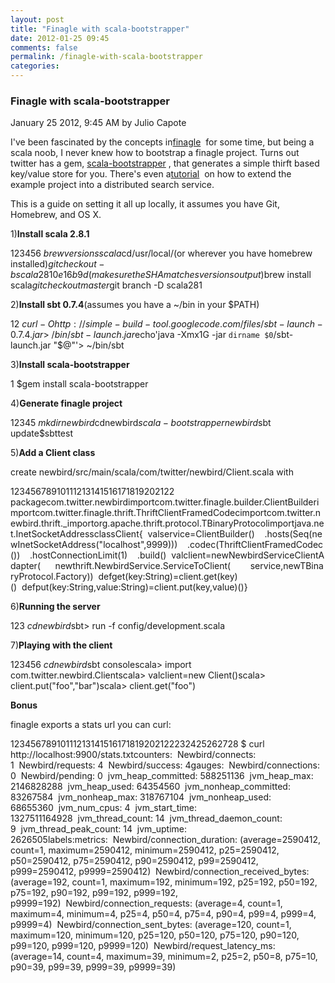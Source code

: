```yaml
---
layout: post
title: "Finagle with scala-bootstrapper"
date: 2012-01-25 09:45
comments: false
permalink: /finagle-with-scala-bootstrapper
categories:
---
```


 ### Finagle with scala-bootstrapper
January 25 2012,  9:45 AM by Julio Capote

I've been fascinated by the concepts in[finagle](http://twitter.github.com/finagle/)  for some time, but being a scala noob, I never knew how to bootstrap a finagle project. Turns out twitter has a gem, [scala-bootstrapper](https://github.com/twitter/scala-bootstrapper) , that generates a simple thirft based key/value store for you. There's even a[tutorial](http://twitter.github.com/scala_school/searchbird.html)  on how to extend the example project into a distributed search service.

This is a guide on setting it all up locally, it assumes you have Git, Homebrew, and OS X.

1)**Install scala 2.8.1**


123456
$brew versions scala$cd/usr/local/(or wherever you have homebrew installed)$git checkout -b scala281 0e16b9d(make sure the SHA matches versions output)$brew install scala$git checkout master$git branch -D scala281

2)**Install sbt 0.7.4**(assumes you have a ~/bin in your $PATH)


12
$curl -O http://simple-build-tool.googlecode.com/files/sbt-launch-0.7.4.jar > ~/bin/sbt-launch.jar$echo'java -Xmx1G -jar `dirname $0`/sbt-launch.jar "$@"'> ~/bin/sbt

3)**Install scala-bootstrapper**


1
$gem install scala-bootstrapper

4)**Generate finagle project**


12345
$mkdir newbird$cdnewbird$scala-bootstrapper newbird$sbt update$sbttest

5)**Add a Client class**

create newbird/src/main/scala/com/twitter/newbird/Client.scala with


12345678910111213141516171819202122
packagecom.twitter.newbirdimportcom.twitter.finagle.builder.ClientBuilderimportcom.twitter.finagle.thrift.ThriftClientFramedCodecimportcom.twitter.newbird.thrift._importorg.apache.thrift.protocol.TBinaryProtocolimportjava.net.InetSocketAddressclassClient{  valservice=ClientBuilder()    .hosts(Seq(newInetSocketAddress("localhost",9999)))    .codec(ThriftClientFramedCodec())    .hostConnectionLimit(1)    .build()  valclient=newNewbirdServiceClientAdapter(      newthrift.NewbirdService.ServiceToClient(        service,newTBinaryProtocol.Factory))  defget(key:String)=client.get(key)()  defput(key:String,value:String)=client.put(key,value)()}

6)**Running the server**


123
$cdnewbird$sbt> run -f config/development.scala

7)**Playing with the client**


123456
$cdnewbird$sbt consolescala> import com.twitter.newbird.Clientscala> valclient=new Client()scala> client.put("foo","bar")scala> client.get("foo")

**Bonus**

finagle exports a stats url you can curl:


12345678910111213141516171819202122232425262728
$ curl http://localhost:9900/stats.txtcounters:  Newbird/connects: 1  Newbird/requests: 4  Newbird/success: 4gauges:  Newbird/connections: 0  Newbird/pending: 0  jvm_heap_committed: 588251136  jvm_heap_max: 2146828288  jvm_heap_used: 64354560  jvm_nonheap_committed: 83267584  jvm_nonheap_max: 318767104  jvm_nonheap_used: 68655360  jvm_num_cpus: 4  jvm_start_time: 1327511164928  jvm_thread_count: 14  jvm_thread_daemon_count: 9  jvm_thread_peak_count: 14  jvm_uptime: 2626505labels:metrics:  Newbird/connection_duration: (average=2590412, count=1, maximum=2590412, minimum=2590412, p25=2590412, p50=2590412, p75=2590412, p90=2590412, p99=2590412, p999=2590412, p9999=2590412)  Newbird/connection_received_bytes: (average=192, count=1, maximum=192, minimum=192, p25=192, p50=192, p75=192, p90=192, p99=192, p999=192, p9999=192)  Newbird/connection_requests: (average=4, count=1, maximum=4, minimum=4, p25=4, p50=4, p75=4, p90=4, p99=4, p999=4, p9999=4)  Newbird/connection_sent_bytes: (average=120, count=1, maximum=120, minimum=120, p25=120, p50=120, p75=120, p90=120, p99=120, p999=120, p9999=120)  Newbird/request_latency_ms: (average=14, count=4, maximum=39, minimum=2, p25=2, p50=8, p75=10, p90=39, p99=39, p999=39, p9999=39)

 

 